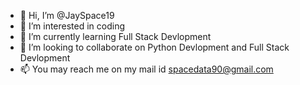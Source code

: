 - 👋 Hi, I’m @JaySpace19
- 👀 I’m interested in coding
- 🌱 I’m currently learning Full Stack Devlopment
- 💞️ I’m looking to collaborate on Python Devlopment and Full Stack Devlopment
- 📫 You may reach me on my mail id spacedata90@gmail.com

<!---
JaySpace19/JaySpace19 is a ✨ special ✨ repository because its `README.md` (this file) appears on your GitHub profile.
You can click the Preview link to take a look at your changes.
--->
